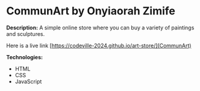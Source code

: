# CommunArt by Onyiaorah Zimife

**Description:**
A simple online store where you can buy a variety of paintings and sculptures.

Here is a live link [https://codeville-2024.github.io/art-store/](CommunArt)

**Technologies:**
* HTML
* CSS
* JavaScript
